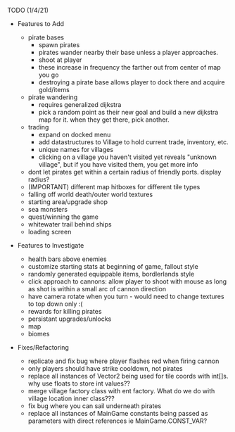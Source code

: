 TODO (1/4/21)
- Features to Add
    - pirate bases
        - spawn pirates
        - pirates wander nearby their base unless a player approaches.
        - shoot at player
        - these increase in frequency the farther out from center of map you go
        - destroying a pirate base allows player to dock there and acquire gold/items
    - pirate wandering
        - requires generalized dijkstra
        - pick a random point as their new goal and build a new dijkstra map for it. when they get there, pick another.
    - trading 
        - expand on docked menu
        - add datastructures to Village to hold current trade, inventory, etc.
        - unique names for villages
        - clicking on a village you haven't visited yet reveals "unknown village", but if you have visited them, you get more info
    - dont let pirates get within a certain radius of friendly ports. display radius?
    - (IMPORTANT) different map hitboxes for different tile types
    - falling off world death/outer world textures
    - starting area/upgrade shop
    - sea monsters
    - quest/winning the game
    - whitewater trail behind ships
    - loading screen
    
- Features to Investigate
    - health bars above enemies
    - customize starting stats at beginning of game, fallout style
    - randomly generated equippable items, bordlerlands style
    - click approach to cannons: allow player to shoot with mouse as long as shot is within a small arc of cannon direction
    - have camera rotate when you turn - would need to change textures to top down only :(
    - rewards for killing pirates
    - persistant upgrades/unlocks
    - map
    - biomes

- Fixes/Refactoring
    - replicate and fix bug where player flashes red when firing cannon
    - only players should have strike cooldown, not pirates
    - replace all instances of Vector2 being used for tile coords with int[]s. why use floats to store int values??
    - merge village factory class with ent factory. What do we do with village location inner class???
    - fix bug where you can sail underneath pirates
    - replace all instances of MainGame constants being passed as parameters with direct references ie MainGame.CONST_VAR?
